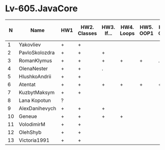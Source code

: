 # Lv-605.JavaCore

N|Name| HW1 | HW2. Classes|HW3. If...|HW4. Loops|HW5. OOP1 |HW6. OOP2 |HW7. Inner classes| HW8. Collection | HW9. String|HW10. Exception|HW11. Thread. IO|HW12. Java8
--|--|--|--|--|--|--|--|--|--|--|--|--|--
1|Yakovliev|+|+|||||||||||
2|PavloSkolozdra|+|+|+||||||||||
3|RomanKlymus|+|+|+|+|+|.|||||||
4|OlenaNester|+|+|.||||||||||
5|HlushkoAndrii|+|+|||||||||||
6|Atentat|+|+|+|+|+|+|||||||
7|KuzbytMaksym|+|+|||||||||||
8|Lana Kopotun|?||||||||||||
9|AlexDanihevych|+|+|+||||||||||
10|Geneue|+|+|+|+|||||||||
11|VolodimirM|+|+|||||||||||
12|OlehShyb|+|+|||||||||||
13|Victoria1991|+|+|||||||||||
